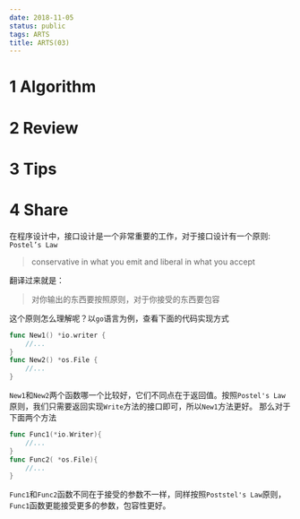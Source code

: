 ```yaml
---
date: 2018-11-05
status: public
tags: ARTS
title: ARTS(03)
---
```

# 1 Algorithm
# 2 Review 
# 3 Tips
# 4 Share
在程序设计中，接口设计是一个非常重要的工作，对于接口设计有一个原则: ` Postel’s Law`
> conservative in what you emit and liberal in what you accept

翻译过来就是：
> 对你输出的东西要按照原则，对于你接受的东西要包容

这个原则怎么理解呢？以`go`语言为例，查看下面的代码实现方式
```go
func New1() *io.writer {
    //...
}
func New2() *os.File {
    //...
}
```
`New1`和`New2`两个函数哪一个比较好，它们不同点在于返回值。按照`Postel's Law`原则，我们只需要返回实现`Write`方法的接口即可，所以`New1`方法更好。
那么对于下面两个方法
```go
func Func1(*io.Writer){
    //...
}
func Func2( *os.File){
    //...
}
```
`Func1`和`Func2`函数不同在于接受的参数不一样，同样按照`Poststel's Law`原则，`Func1`函数更能接受更多的参数，包容性更好。